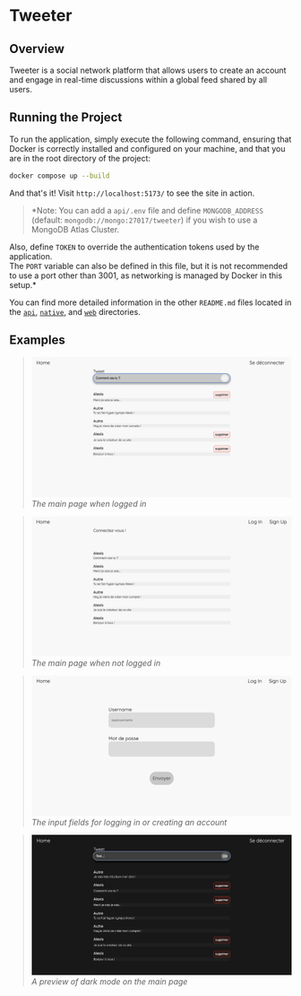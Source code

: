 # Tweeter

## Overview

Tweeter is a social network platform that allows users to create an account and engage in real-time discussions within a global feed shared by all users.

## Running the Project

To run the application, simply execute the following command, ensuring that Docker is correctly installed and configured on your machine, and that you are in the root directory of the project:
```bash
docker compose up --build
```
And that's it! Visit `http://localhost:5173/` to see the site in action.

> *Note: You can add a `api/.env` file and define `MONGODB_ADDRESS` (default: `mongodb://mongo:27017/tweeter`) if you wish to use a MongoDB Atlas Cluster.

Also, define `TOKEN` to override the authentication tokens used by the application.  
The `PORT` variable can also be defined in this file, but it is not recommended to use a port other than 3001, as networking is managed by Docker in this setup.*

You can find more detailed information in the other `README.md` files located in the [`api`](api/README.md), [`native`](native/README.md), and [`web`](web/README.md) directories.

## Examples

> ![main](examples/main.png)  
> *The main page when logged in*

> ![disconnected](examples/disconnected.png)  
> *The main page when not logged in*

> ![login](examples/login.png)  
> *The input fields for logging in or creating an account*

> ![main_dark](examples/main_dark.png)  
> *A preview of dark mode on the main page*
